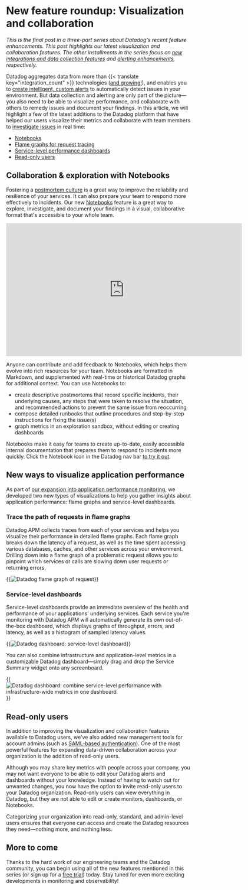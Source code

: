 # New feature roundup: Visualization and collaboration


*This is the final post in a three-part series about Datadog's recent feature enhancements. This post highlights our latest visualization and collaboration features. The other installments in the series focus on [new integrations and data collection features][part-1] and [alerting enhancements][part-2], respectively.*

Datadog aggregates data from more than {{< translate key="integration_count" >}} technologies ([and growing!][part-1-enhanced]), and enables you to [create intelligent, custom alerts][part-2] to automatically detect issues in your environment. But data collection and alerting are only part of the picture—you also need to be able to visualize performance, and collaborate with others to remedy issues and document your findings. In this article, we will highlight a few of the latest additions to the Datadog platform that have helped our users visualize their metrics and collaborate with team members to [investigate issues][investigation-101] in real time:

- [Notebooks](#collaboration--exploration-with-notebooks)
- [Flame graphs for request tracing](#trace-the-path-of-requests-in-flame-graphs)
- [Service-level performance dashboards](#servicelevel-dashboards)
- [Read-only users](#readonly-users)

## Collaboration & exploration with Notebooks
Fostering a [postmortem culture][postmortem-culture] is a great way to improve the reliability and resilience of your services. It can also prepare your team to respond more effectively to incidents. Our new [Notebooks][notebooks-blog] feature is a great way to explore, investigate, and document your findings in a visual, collaborative format that's accessible to your whole team.

<iframe src="https://player.vimeo.com/video/198697459?title=0&byline=0&portrait=0" width="640" height="360" frameborder="0" webkitallowfullscreen mozallowfullscreen allowfullscreen></iframe>

Anyone can contribute and add feedback to Notebooks, which helps them evolve into rich resources for your team. Notebooks are formatted in Markdown, and supplemented with real-time or historical Datadog graphs for additional context. You can use Notebooks to:

- create descriptive postmortems that record specific incidents, their underlying causes, any steps that were taken to resolve the situation, and recommended actions to prevent the same issue from reoccurring
- compose detailed runbooks that outline procedures and step-by-step instructions for fixing the issue(s)
- graph metrics in an exploration sandbox, without editing or creating dashboards

Notebooks make it easy for teams to create up-to-date, easily accessible internal documentation that prepares them to respond to incidents more quickly. Click the Notebook icon in the Datadog nav bar [to try it out][notebooks-in-app].

## New ways to visualize application performance
As part of [our expansion into application performance monitoring][apm], we developed two new types of visualizations to help you gather insights about application performance: flame graphs and service-level dashboards.

### Trace the path of requests in flame graphs
Datadog APM collects traces from each of your services and helps you visualize their performance in detailed flame graphs. Each flame graph breaks down the latency of a request, as well as the time spent accessing various databases, caches, and other services across your environment. Drilling down into a flame graph of a problematic request allows you to pinpoint which services or calls are slowing down user requests or returning errors.

{{<img src="apm-flamegraph.png" alt="Datadog flame graph of request" caption="Each span in a request trace includes detailed metadata, such as the actual SQL query executed." size="1x" >}}

### Service-level dashboards
Service-level dashboards provide an immediate overview of the health and performance of your applications' underlying services. Each service you're monitoring with Datadog APM will automatically generate its own out-of-the-box dashboard, which displays graphs of throughput, errors, and latency, as well as a histogram of sampled latency values.

{{<img src="service-level-dash.png" alt="Datadog dashboard: service-level dashboard" size="1x" >}}

You can also combine infrastructure and application-level metrics in a customizable Datadog dashboard—simply drag and drop the Service Summary widget onto any screenboard.

{{<img src="service-and-infra-dashboard.png" alt="Datadog dashboard: combine service-level performance with infrastructure-wide metrics in one dashboard" caption="The Service Summary widget (top) adds an auto-generated view of service performance to your Datadog dashboards, which you can supplement with infrastructure metric graphs (bottom)." size="1x" >}}

## Read-only users
In addition to improving the visualization and collaboration features available to Datadog users, we've also added new management tools for account admins (such as [SAML-based authentication][saml-docs]). One of the most powerful features for expanding data-driven collaboration across your organization is the addition of read-only users.

Although you may share key metrics with people across your company, you may not want everyone to be able to edit your Datadog alerts and dashboards without your knowledge. Instead of having to watch out for unwanted changes, you now have the option to invite read-only users to your Datadog organization. Read-only users can view everything in Datadog, but they are not able to edit or create monitors, dashboards, or Notebooks.

Categorizing your organization into read-only, standard, and admin-level users ensures that everyone can access and create the Datadog resources they need—nothing more, and nothing less.

## More to come
Thanks to the hard work of our engineering teams and the Datadog community, you can begin using all of the new features mentioned in this series (or sign up for a <a href="#" class="sign-up-trigger">free trial</a>) today. Stay tuned for even more exciting developments in monitoring and observability!

[part-1]: /blog/feature-roundup-integrations/
[part-1-enhanced]: /blog/feature-roundup-integrations/#more-datadog-metrics-integrations-and-dashboards
[notebooks-blog]: /blog/data-driven-notebooks/
[part-2]: /blog/feature-roundup-alerting
[investigation-101]: /blog/monitoring-101-investigation/
[notebooks-in-app]: https://app.datadoghq.com/notebook/list
[apm]: /blog/announcing-apm/
[metadata-blog]: /blog/metric-units-descriptions-metadata/
[composite-monitors]: /blog/composite-monitors/
[postmortem-culture]: https://landing.google.com/sre/book/chapters/postmortem-culture.html
[datadog-integrations]: /product/integrations/
[saml-docs]: http://docs.datadoghq.com/guides/saml/
[saml-api-docs]: https://help.datadoghq.com/hc/en-us/articles/207061333-Manage-organizations-programmatically
